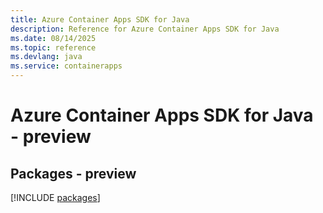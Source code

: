 ```yaml
---
title: Azure Container Apps SDK for Java
description: Reference for Azure Container Apps SDK for Java
ms.date: 08/14/2025
ms.topic: reference
ms.devlang: java
ms.service: containerapps
---
```

# Azure Container Apps SDK for Java - preview
## Packages - preview
[!INCLUDE [packages](container-apps-index.md)]
